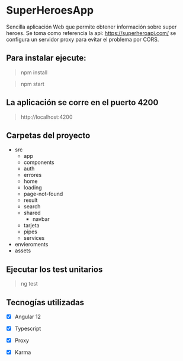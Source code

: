 # SuperHeroesApp

Sencilla aplicación Web que permite obtener información sobre super heroes.
Se toma como referencia la api: https://superheroapi.com/  se configura un servidor proxy para evitar el problema por CORS.

## Para instalar ejecute:
> npm install

> npm start


## La aplicación se corre en el puerto 4200
> http://localhost:4200

## Carpetas del proyecto
- src 
  - app
  - components
   - auth
   - errores
   - home
   - loading
   - page-not-found
   - result
   - search
   - shared
     - navbar
   - tarjeta       
   - pipes
   - services
- envieroments
- assets

## Ejecutar los test unitarios

> ng test

## Tecnogías utilizadas

- [x] Angular 12
- [x] Typescript
- [x] Proxy
- [x] Karma

